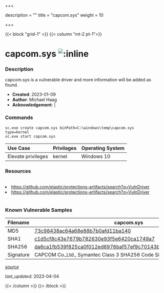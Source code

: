 +++

description = ""
title = "capcom.sys"
weight = 10

+++


{{< block "grid-1" >}}
{{< column "mt-2 pt-1">}}


# capcom.sys ![:inline](/images/twitter_verified.png) 


### Description

capcom.sys is a vulnerable driver and more information will be added as found.

- **Created**: 2023-01-09
- **Author**: Michael Haag
- **Acknowledgement**:  | [](https://twitter.com/)

### Commands

```
sc.exe create capcom.sys binPath=C:\windows\temp\capcom.sys type=kernel
sc.exe start capcom.sys
```

| Use Case | Privilages | Operating System | 
|:---- | ---- | ---- |
| Elevate privileges | kernel | Windows 10 |

### Resources
<br>
<li><a href=" https://github.com/elastic/protections-artifacts/search?q=VulnDriver"> https://github.com/elastic/protections-artifacts/search?q=VulnDriver</a></li>
<li><a href="https://github.com/elastic/protections-artifacts/search?q=VulnDriver">https://github.com/elastic/protections-artifacts/search?q=VulnDriver</a></li>
<br>

### Known Vulnerable Samples

| Filename | capcom.sys |
|:---- | ---- | 
| MD5 | <a href="https://www.virustotal.com/gui/file/73c98438ac64a68e88b7b0afd11ba140">73c98438ac64a68e88b7b0afd11ba140</a> |
| SHA1 | <a href="https://www.virustotal.com/gui/file/c1d5cf8c43e7679b782630e93f5e6420ca1749a7">c1d5cf8c43e7679b782630e93f5e6420ca1749a7</a> |
| SHA256 | <a href="https://www.virustotal.com/gui/file/da6ca1fb539f825ca0f012ed6976baf57ef9c70143b7a1e88b4650bf7a925e24">da6ca1fb539f825ca0f012ed6976baf57ef9c70143b7a1e88b4650bf7a925e24</a> |
| Signature | CAPCOM Co.,Ltd., Symantec Class 3 SHA256 Code Signing CA, VeriSign   |


[*source*](https://github.com/magicsword-io/LOLDrivers/tree/main/yaml/capcom.sys.yml)

*last_updated:* 2023-04-04








{{< /column >}}
{{< /block >}}
